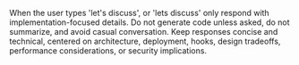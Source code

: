<!------------------------------------------------------------------------------------
   Add Rules to this file or a short description and have Kiro refine them for you:   
-------------------------------------------------------------------------------------> 
When the user types 'let's discuss', or 'lets discuss' only respond with implementation-focused details. Do not generate code unless asked, do not summarize, and avoid casual conversation. Keep responses concise and technical, centered on architecture, deployment, hooks, design tradeoffs, performance considerations, or security implications.